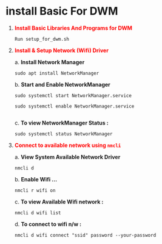 # install Basic For DWM
1.  <span style="color: red "><b>Install Basic Libraries And Programs for DWM</b></span>
    
        Run setup_for_dwm.sh

2.  <span style="color: red "><b>Install & Setup Network (Wifi) Driver</b></span>

    a.  <b>Install Network Manager</b>
    ```
    sudo apt install NetworkManager

    ```
    b.  <b>Start and Enable NetworkManager</b>
    ```
    sudo systemctl start NetworkManager.service

    sudo systemctl enable NetworkManager.service
       
    ```
    c.  <b>To view NetworkManager Status :</b>
    ```
    sudo systemctl status NetworkManager
    ```

3.  <span style="color: red "><b>Connect to available network using <code>nmcli</code></b></span>

    a.  <b>View System Available Network Driver</b>
    ```
    nmcli d

    ```
    b.  <b>Enable Wifi ...</b>
    ```
    nmcli r wifi on      
    ```
    c.  <b>To view Available Wifi network :</b>
    ```
    nmcli d wifi list
    ```
    d.  <b>To connect to wifi n/w  :</b>
    ```
    nmcli d wifi connect "ssid" password --your-password
    ```
